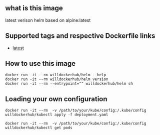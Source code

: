## what is this image

latest verison helm based on alpine:latest

## Supported tags and respective Dockerfile links


* [latest](https://github.com/willzhang/docker-images/blob/master/helm/Dockerfile)


## How to use this image

```
docker run -it --rm willdockerhub/helm --help
docker run -it --rm willdockerhub/helm version
docker run -it --rm --entrypoint="" willdockerhub/helm sh
```

## Loading your own configuration
```
docker run -it --rm  -v /path/to/your/kube/config:/.kube/config willdockerhub/kubectl apply -f deployment.yaml

docker run -it --rm  -v /path/to/your/kube/config:/.kube/config willdockerhub/kubectl get pods
```
